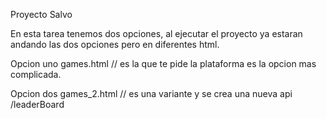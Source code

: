 Proyecto Salvo

En esta tarea tenemos dos opciones, al ejecutar el proyecto ya estaran andando las dos opciones pero en diferentes html. 

Opcion uno games.html // es la que te pide la plataforma es la opcion mas complicada.

Opcion dos games_2.html // es una variante y se crea una nueva api /leaderBoard 
